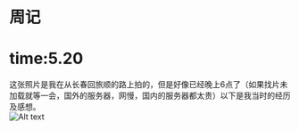 # 周记
# time:5.20
这张照片是我在从长春回旅顺的路上拍的，但是好像已经晚上6点了（如果找片未加载就等一会，国外的服务器，网慢，国内的服务器都太贵）以下是我当时的经历及感想。</br>
![Alt text](https://github.com/20011004/z.io/IMG_20180513_183549.jpg)
